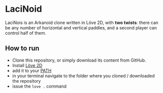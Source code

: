 # LaciNoid

LaciNois is an Arkanoid clone written in Löve 2D, with **two twists**: there can be any number of horizontal and vertical paddles,
and a second player can control half of them.

## How to run

- Clone this repository, or simply download its content from GitHub.
- Install [Löve 2D](https://love2d.org/)
- add it to your [PATH](https://love2d.org/wiki/PATH)
- in your terminal navigate to the folder where you cloned / downloaded the repository
- issue the `love .` command
